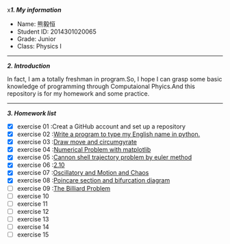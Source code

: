 x***1. My information***
 
 - Name: 熊毅恒
 - Student ID: 2014301020065
 - Grade: Junior 
 - Class: Physics I

----------
***2. Introduction***

In fact, I am a totally freshman in program.So, I hope I can grasp some basic knowledge of programming through Computaional Phyics.And this repository is for my homework and some practice.



----------


***3. Homework list***

- [x] exercise 01 :Creat a GitHub account and set up a repository
- [x] exercise 02 :[Write a program to type my English name in python.](https://www.zybuluo.com/bigeorge/note/504461)
- [x] exercise 03 :[Draw move and circumgyrate](https://www.zybuluo.com/bigeorge/note/513290)
- [x] exercise 04 :[Numerical Problem with matplotlib](https://www.zybuluo.com/bigeorge/note/526011)
- [x] exercise 05 :[Cannon shell trajectory problem by euler method](https://www.zybuluo.com/bigeorge/note/534093)
- [x] exercise 06 :[2.10](https://www.zybuluo.com/bigeorge/note/542385)
- [x] exercise 07 :[Oscillatory and Motion and Chaos](https://www.zybuluo.com/bigeorge/note/550592)
- [x] exercise 08 :[Poincare section and bifurcation diagram](https://www.zybuluo.com/bigeorge/note/563449)
- [ ] exercise 09 :[The Billiard Problem](http://www.jianshu.com/p/396f3210261e)
- [ ] exercise 10
- [ ] exercise 11
- [ ] exercise 12
- [ ] exercise 13
- [ ] exercise 14
- [ ] exercise 15
